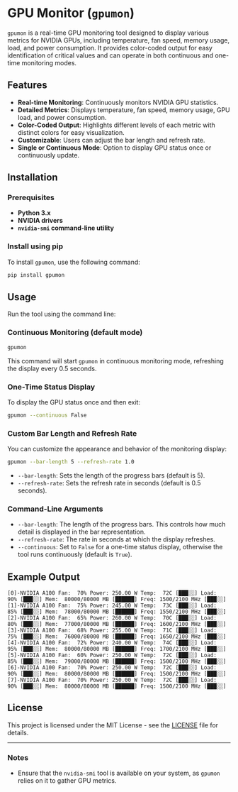 # GPU Monitor (`gpumon`)

`gpumon` is a real-time GPU monitoring tool designed to display various metrics for NVIDIA GPUs, including temperature, fan speed, memory usage, load, and power consumption. It provides color-coded output for easy identification of critical values and can operate in both continuous and one-time monitoring modes.

## Features

- **Real-time Monitoring**: Continuously monitors NVIDIA GPU statistics.
- **Detailed Metrics**: Displays temperature, fan speed, memory usage, GPU load, and power consumption.
- **Color-Coded Output**: Highlights different levels of each metric with distinct colors for easy visualization.
- **Customizable**: Users can adjust the bar length and refresh rate.
- **Single or Continuous Mode**: Option to display GPU status once or continuously update.

## Installation

### Prerequisites

- **Python 3.x**
- **NVIDIA drivers**
- **`nvidia-smi` command-line utility**

### Install using pip

To install `gpumon`, use the following command:

```bash
pip install gpumon
```

## Usage

Run the tool using the command line:

### Continuous Monitoring (default mode)

```bash
gpumon
```

This command will start `gpumon` in continuous monitoring mode, refreshing the display every 0.5 seconds.

### One-Time Status Display

To display the GPU status once and then exit:

```bash
gpumon --continuous False
```

### Custom Bar Length and Refresh Rate

You can customize the appearance and behavior of the monitoring display:

```bash
gpumon --bar-length 5 --refresh-rate 1.0
```

- `--bar-length`: Sets the length of the progress bars (default is 5).
- `--refresh-rate`: Sets the refresh rate in seconds (default is 0.5 seconds).

### Command-Line Arguments

- `--bar-length`: The length of the progress bars. This controls how much detail is displayed in the bar representation.
- `--refresh-rate`: The rate in seconds at which the display refreshes.
- `--continuous`: Set to `False` for a one-time status display, otherwise the tool runs continuously (default is `True`).

## Example Output

```
[0]-NVIDIA A100 Fan:  70% Power: 250.00 W Temp:  72C [███░░] Load:  90% [███░░] Mem:  80000/80000 MB [██████] Freq: 1500/2100 MHz [███░░]
[1]-NVIDIA A100 Fan:  75% Power: 245.00 W Temp:  73C [███░░] Load:  85% [███░░] Mem:  78000/80000 MB [██████] Freq: 1550/2100 MHz [███░░]
[2]-NVIDIA A100 Fan:  65% Power: 260.00 W Temp:  70C [███░░] Load:  80% [███░░] Mem:  77000/80000 MB [██████] Freq: 1600/2100 MHz [███░░]
[3]-NVIDIA A100 Fan:  68% Power: 255.00 W Temp:  71C [███░░] Load:  75% [███░░] Mem:  76000/80000 MB [██████] Freq: 1650/2100 MHz [███░░]
[4]-NVIDIA A100 Fan:  72% Power: 240.00 W Temp:  74C [███░░] Load:  95% [███░░] Mem:  80000/80000 MB [██████] Freq: 1700/2100 MHz [███░░]
[5]-NVIDIA A100 Fan:  60% Power: 250.00 W Temp:  72C [███░░] Load:  85% [███░░] Mem:  79000/80000 MB [██████] Freq: 1500/2100 MHz [███░░]
[6]-NVIDIA A100 Fan:  70% Power: 250.00 W Temp:  72C [███░░] Load:  90% [███░░] Mem:  80000/80000 MB [██████] Freq: 1500/2100 MHz [███░░]
[7]-NVIDIA A100 Fan:  70% Power: 250.00 W Temp:  72C [███░░] Load:  90% [███░░] Mem:  80000/80000 MB [██████] Freq: 1500/2100 MHz [███░░]
```

## License

This project is licensed under the MIT License - see the [LICENSE](LICENSE) file for details.

---

### Notes

- Ensure that the `nvidia-smi` tool is available on your system, as `gpumon` relies on it to gather GPU metrics.


